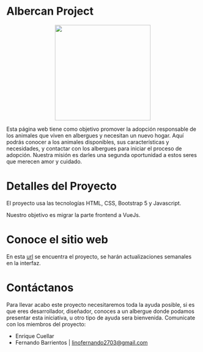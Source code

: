 # Albercan Project
<div style="text-align: center">
  <img src="https://github.com/Fer-Bar/AlberCan/assets/90936639/564cbda1-2399-42c2-bbcc-3116fbe97635" width="250" height="250">
</div>


Esta página web tiene como objetivo promover la adopción responsable de los animales que viven en albergues y necesitan un nuevo hogar. Aquí podrás conocer a los animales disponibles, sus características y necesidades, y contactar con los albergues para iniciar el proceso de adopción. Nuestra misión es darles una segunda oportunidad a estos seres que merecen amor y cuidado.

# Detalles del Proyecto
El proyecto usa las tecnologías HTML, CSS, Bootstrap 5 y Javascript.

Nuestro objetivo es migrar la parte frontend a VueJs.

# Conoce el sitio web
En esta [url](https://github.com/Fer-Bar/AlberCan) se encuentra el proyecto, se harán actualizaciones semanales en la interfaz.
# Contáctanos
Para llevar acabo este proyecto necesitaremos toda la ayuda posible, si es que eres desarrollador, diseñador, conoces a un albergue donde podamos presentar esta iniciativa, u otro tipo de ayuda sera bienvenida. Comunicate con los miembros del proyecto:
- Enrique Cuellar
- Fernando Barrientos | linofernando2703@gmail.com
